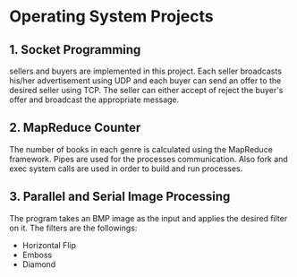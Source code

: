# Operating System Projects
## 1. Socket Programming
sellers and buyers are implemented in this project. Each seller broadcasts his/her advertisement using UDP and each buyer can send an offer to the desired seller using TCP. The seller can  either accept of reject the buyer's offer and broadcast the appropriate message.

## 2. MapReduce Counter
The number of books in each genre is calculated using the MapReduce framework. Pipes are used for the processes communication. Also fork and exec system calls are used in order to build and run processes.

## 3. Parallel and Serial Image Processing
The program takes an BMP image as the input and applies the desired filter on it. The filters are the followings:
* Horizontal Flip
* Emboss
* Diamond


